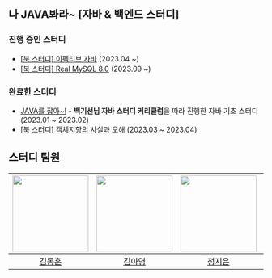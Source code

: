 ## 나 JAVA봐라~ [자바 & 백엔드 스터디]

### 진행 중인 스터디
* [[북 스터디] 이펙티브 자바](https://github.com/2023-java-study/book-study/tree/main/%EC%9D%B4%ED%8E%99%ED%8B%B0%EB%B8%8C_%EC%9E%90%EB%B0%94) (2023.04 ~)
* [[북 스터디] Real MySQL 8.0](https://github.com/2023-java-study/book-study/tree/main/Real_MySQL_8_0) (2023.09 ~)

### 완료한 스터디
* [JAVA를 잡아~!](https://github.com/2023-java-study/whiteship-java-study) - **백기선님 자바 스터디 커리큘럼**을 따라 진행한 자바 기초 스터디 (2023.01 ~ 2023.02)
* [[북 스터디] 객체지향의 사실과 오해](https://github.com/2023-java-study/book-study/tree/main/%EA%B0%9D%EC%B2%B4%EC%A7%80%ED%96%A5%EC%9D%98_%EC%82%AC%EC%8B%A4%EA%B3%BC_%EC%98%A4%ED%95%B4) (2023.03 ~ 2023.04)

## 스터디 팀원
| [<img src="https://github.com/nuhgnod.png" width="150px">](https://github.com/nuhgnod) | [<img src="https://github.com/Kim-AYoung.png" width="150px">](https://github.com/Kim-AYoung) | [<img src="https://github.com/ssstopeun.png" width="150px">](https://github.com/ssstopeun) | [<img src="https://github.com/gmelon.png" width="150px">](https://github.com/gmelon) |
| :---: | :---: | :---: | :---: |
| [김동훈](https://github.com/nuhgnod) | [김아영](https://github.com/Kim-AYoung) | [정지은](https://github.com/ssstopeun) | [현상혁](https://github.com/gmelon) |
